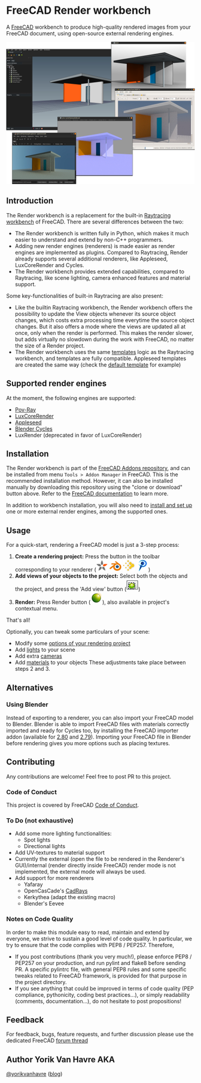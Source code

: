 # FreeCAD Render workbench

A [FreeCAD](https://www.freecadweb.org) workbench to produce high-quality
rendered images from your FreeCAD document, using open-source external
rendering engines.

<img src=./docs/freecad-june-09.jpg alt="ShowCase" title="Examples of rendering
made with Render workbench">


## Introduction

The Render workbench is a replacement for the built-in [Raytracing
workbench](https://www.freecadweb.org/wiki/Raytracing_Module) of FreeCAD. There
are several differences between the two:

* The Render workbench is written fully in Python, which makes it much easier
  to understand and extend by non-C++ programmers.
* Adding new render engines (renderers) is made easier as render engines are
  implemented as plugins. Compared to Raytracing, Render already supports
  several additional renderers, like Appleseed, LuxCoreRender and Cycles.
* The Render workbench provides extended capabilities, compared to Raytracing,
  like scene lighting, camera enhanced features and material support.

Some key-functionalities of built-in Raytracing are also present:
* Like the builtin Raytracing workbench, the Render workbench offers the
  possibility to update the View objects whenever its source object changes,
  which costs extra processing time everytime the source object changes. But it
  also offers a mode where the views are updated all at once, only when the
  render is performed. This makes the render slower, but adds virtually no
  slowdown during the work with FreeCAD, no matter the size of a Render
  project.
* The Render workbench uses the same
  [templates](https://www.freecadweb.org/wiki/Raytracing_Module#Templates)
  logic as the Raytracing workbench, and templates are fully compatible.
  Appleseed templates are created the same way (check the [default
  template](templates/empty.appleseed) for example)

## Supported render engines

At the moment, the following engines are supported:

* [Pov-Ray](https://povray.org/)  
* [LuxCoreRender](https://luxcorerender.org/)
* [Appleseed](https://appleseedhq.net) 
* [Blender Cycles](https://www.cycles-renderer.org/)
* LuxRender (deprecated in favor of LuxCoreRender)

## Installation

The Render workbench is part of the [FreeCAD Addons
repository](https://github.com/FreeCAD/FreeCAD-addons), and can be installed
from menu `Tools > Addon Manager` in FreeCAD. This is the recommended
installation method.  However, it can also be installed manually by downloading
this repository using the "clone or download" button above. Refer to the
[FreeCAD
documentation](https://www.freecadweb.org/wiki/How_to_install_additional_workbenches)
to learn more.

In addition to workbench installation, you will also need to [install and set
up](./docs/EngineInstall.md) one or more external render engines, among the
supported ones.

## Usage

For a quick-start, rendering a FreeCAD model is just a 3-step process:
1. **Create a rendering project:** Press the button in the toolbar
   corresponding to your renderer (<img src=./icons/Appleseed.svg height=32>
   <img src=./icons/Cycles.svg height=32> <img src=./icons/Luxcore.svg
   height=32> <img src=./icons/Povray.svg height=32>) 
2. **Add views of your objects to the project:** Select both the objects and
   the project, and press the 'Add view' button (<img
   src=./icons/RenderView.svg height=32>)
3. **Render:** Press Render button (<img src=./icons/Render.svg height=32>),
   also available in project's contextual menu.

That's all!

Optionally, you can tweak some particulars of your scene:
* Modify some [options of your rendering project](./docs/Projects.md)
* Add [lights](./docs/Lights.md) to your scene
* Add extra [cameras](./docs/Cameras.md)
* Add [materials](./docs/Materials.md) to your objects These adjustments take
  place between steps 2 and 3.

## Alternatives

### Using Blender

Instead of exporting to a renderer, you can also import your FreeCAD model to
Blender.  Blender is able to import FreeCAD files with materials correctly
imported and ready for Cycles too, by installing the FreeCAD importer addon
(available for
[2.80](https://gist.github.com/yorikvanhavre/680156f59e2b42df8f5f5391cae2660b)
and
[2.79](https://gist.github.com/yorikvanhavre/e873d51c8f0e307e333fe595c429ba87)).
Importing your FreeCAD file in Blender before rendering gives you more options
such as placing textures.


## Contributing

Any contributions are welcome! Feel free to post PR to this project.

### Code of Conduct

This project is covered by FreeCAD 
[Code of Conduct](https://github.com/FreeCAD/FreeCAD/blob/master/CODE_OF_CONDUCT.md).

### To Do (not exhaustive)

* Add some more lighting functionalities:
  - Spot lights
  - Directional lights
* Add UV-textures to material support
* Currently the external (open the file to be rendered in the Renderer's
  GUI)/internal (render directly inside FreeCAD) render mode is not
  implemented, the external mode will always be used.
* Add support for more renderers
  - Yafaray
  - OpenCasCade's [CadRays](https://www.opencascade.com/content/cadrays) 
  - Kerkythea (adapt the existing macro)
  - Blender's Eevee

### Notes on Code Quality

In order to make this module easy to read, maintain and extend by everyone, we
strive to sustain a good level of code quality.  In particular, we try to
ensure that the code complies with PEP8 / PEP257. Therefore,
* If you post contributions (thank you very much!), please enforce PEP8 /
  PEP257 on your production, and run pylint and flake8 before sending PR. A
  specific pylintrc file, with general PEP8 rules and some specific tweaks
  related to FreeCAD framework, is provided for that purpose in the project
  directory.
* If you see anything that could be improved in terms of code quality (PEP
  compliance, pythonicity, coding best practices...), or simply readability
  (comments, documentation...), do not hesitate to post propositions!


## Feedback

For feedback, bugs, feature requests, and further discussion please use the
dedicated FreeCAD [forum thread]()

## Author Yorik Van Havre AKA
[@yorikvanhavre](https://github.com/yorikvanhavre)
([blog](https://yorik.uncreated.net/))
